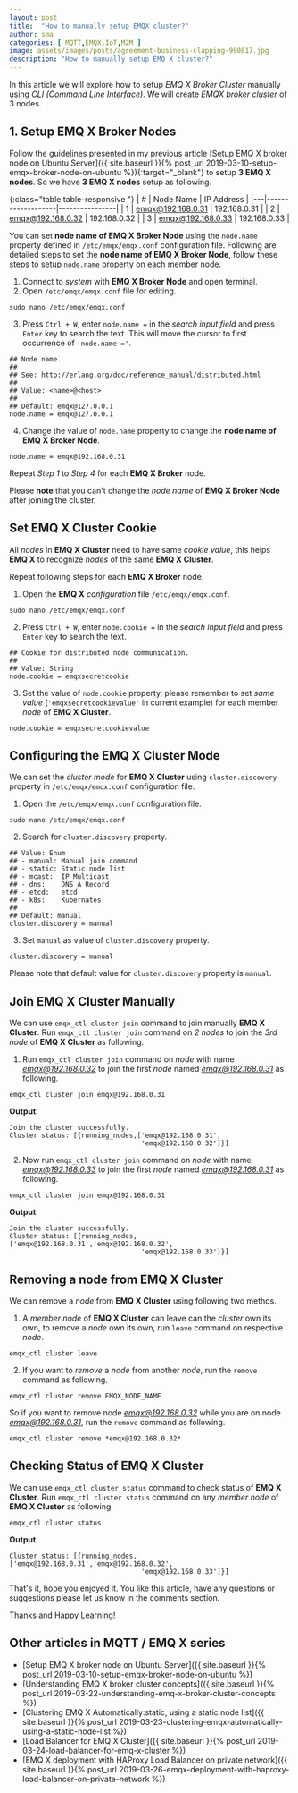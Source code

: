 ```yaml
---
layout: post
title:  "How to manually setup EMQX cluster?"
author: sma
categories: [ MQTT,EMQX,IoT,M2M ]
image: assets/images/posts/agreement-business-clapping-990817.jpg
description: "How to manually setup EMQ X cluster?"
---
```


In this article we will explore how to setup *EMQ X Broker Cluster* manually using *CLI (Command Line Interface)*. We will create *EMQX broker cluster* of 3 nodes.

## 1. Setup EMQ X Broker Nodes

Follow the guidelines presented in my previous article [Setup EMQ X broker node on Ubuntu Server]({{ site.baseurl }}{% post_url 2019-03-10-setup-emqx-broker-node-on-ubuntu %}){:target="_blank"} to setup **3 EMQ X nodes**. So we have **3 EMQ X nodes** setup as following.

{:class="table table-responsive "}
| # | Node Name         | IP Address     |
|---|-------------------|----------------|
| 1 | emqx@192.168.0.31 | 192.168.0.31   |
| 2 | emqx@192.168.0.32 | 192.168.0.32   |
| 3 | emqx@192.168.0.33 | 192.168.0.33   |

You can set **node name of EMQ X Broker Node** using the `node.name` property defined in `/etc/emqx/emqx.conf` configuration file. Following are detailed steps to set the **node name of EMQ X Broker Node**, follow these steps to setup `node.name` property on each member node.

1. Connect to *system* with **EMQ X Broker Node** and open terminal.
2. Open `/etc/emqx/emqx.conf` file for editing.
```
sudo nano /etc/emqx/emqx.conf
```
3. Press `Ctrl + W`, enter `node.name =` in the *search input field* and press `Enter` key to search the text. This will move the cursor to first occurrence of `'node.name ='`.
```
## Node name.
##
## See: http://erlang.org/doc/reference_manual/distributed.html
##
## Value: <name>@<host>
##
## Default: emqx@127.0.0.1
node.name = emqx@127.0.0.1
```
4. Change the value of `node.name` property to change the **node name of EMQ X Broker Node**.
```
node.name = emqx@192.168.0.31
```

Repeat *Step 1* to *Step 4* for each **EMQ X Broker** node.

Please **note** that you can't change the *node name* of **EMQ X Broker Node** after  joining the cluster.

## Set EMQ X Cluster Cookie

All *nodes* in **EMQ X Cluster** need to have same *cookie value*, this helps **EMQ X** to recognize *nodes* of the same **EMQ X Cluster**.

Repeat following steps for each **EMQ X Broker** node.

1. Open the **EMQ X** *configuration* file `/etc/emqx/emqx.conf`.
```
sudo nano /etc/emqx/emqx.conf
```
2. Press `Ctrl + W`, enter `node.cookie =` in the *search input field* and press `Enter` key to search the text. 
```
## Cookie for distributed node communication.
##
## Value: String
node.cookie = emqxsecretcookie
```
3. Set the value of `node.cookie` property, please remember to set *same value* (`'emqxsecretcookievalue'` in current example) for each member *node* of **EMQ X Cluster**.
```
node.cookie = emqxsecretcookievalue
```
## Configuring the EMQ X Cluster Mode
We can set the *cluster mode* for **EMQ X Cluster** using `cluster.discovery` property in `/etc/emqx/emqx.conf` configuration file.

1. Open the `/etc/emqx/emqx.conf` configuration file.
```
sudo nano /etc/emqx/emqx.conf
```
2. Search for `cluster.discovery` property.
```
## Value: Enum
## - manual: Manual join command
## - static: Static node list
## - mcast:  IP Multicast
## - dns:    DNS A Record
## - etcd:   etcd
## - k8s:    Kubernates
##
## Default: manual
cluster.discovery = manual
```
3. Set `manual` as value of `cluster.discovery` property.
```
cluster.discovery = manual
```
Please note that default value for `cluster.discovery` property is `manual`.

## Join EMQ X Cluster Manually
We can use `emqx_ctl cluster join` command to join  manually **EMQ X Cluster**. Run `emqx_ctl cluster join` command on *2 nodes* to join the *3rd node* of **EMQ X Cluster** as following.

1. Run `emqx_ctl cluster join` command on *node* with name *emqx@192.168.0.32* to join the first *node* named *emqx@192.168.0.31* as following.
```
emqx_ctl cluster join emqx@192.168.0.31
```
**Output**:
```
Join the cluster successfully.
Cluster status: [{running_nodes,['emqx@192.168.0.31',
                                 'emqx@192.168.0.32']}]
```
2. Now run `emqx_ctl cluster join` command on *node* with name *emqx@192.168.0.33* to join the first *node* named *emqx@192.168.0.31* as following.
```
emqx_ctl cluster join emqx@192.168.0.31
```
**Output**:
```
Join the cluster successfully.
Cluster status: [{running_nodes,['emqx@192.168.0.31','emqx@192.168.0.32',
                                 'emqx@192.168.0.33']}]
```
## Removing a node from EMQ X Cluster
We can remove a *node* from **EMQ X Cluster** using following two methos.

1. A  *member node* of **EMQ X Cluster** can leave can the *cluster* own its own, to remove a *node* own its own, run `leave` command on respective *node*.
```
emqx_ctl cluster leave
```
2. If you want to *remove* a *node* from another *node*, run the `remove` command as following.
```
emqx_ctl cluster remove EMQX_NODE_NAME
```
So if you want to remove node *emqx@192.168.0.32* while you are on node *emqx@192.168.0.31*, run the `remove` command as following.
```
emqx_ctl cluster remove *emqx@192.168.0.32*
```
## Checking Status of EMQ X Cluster
We can use `emqx_ctl cluster status` command to check status of **EMQ X Cluster**. Run `emqx_ctl cluster status` command on any *member node* of **EMQ X Cluster** as following.
```
emqx_ctl cluster status
```
**Output**
```
Cluster status: [{running_nodes,['emqx@192.168.0.31','emqx@192.168.0.32',
                                 'emqx@192.168.0.33']}]
```



That's it, hope you enjoyed it. You like this article, have any questions or suggestions please let us know in the comments section.

Thanks and Happy Learning!

## Other articles in MQTT / EMQ X  series
- [Setup EMQ X broker node on Ubuntu Server]({{ site.baseurl }}{% post_url 2019-03-10-setup-emqx-broker-node-on-ubuntu %})
- [Understanding EMQ X broker cluster concepts]({{ site.baseurl }}{% post_url 2019-03-22-understanding-emq-x-broker-cluster-concepts %})
- [Clustering EMQ X Automatically:static, using a static node list]({{ site.baseurl }}{% post_url 2019-03-23-clustering-emqx-automatically-using-a-static-node-list %})
- [Load Balancer for EMQ X Cluster]({{ site.baseurl }}{% post_url 2019-03-24-load-balancer-for-emq-x-cluster %})
- [EMQ X deployment with HAProxy Load Balancer on private network]({{ site.baseurl }}{% post_url 2019-03-26-emqx-deployment-with-haproxy-load-balancer-on-private-network %})